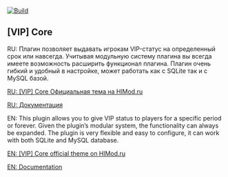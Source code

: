 [![Build](https://github.com/R1KO/VIP-Core/actions/workflows/build.yml/badge.svg?branch=master)](https://github.com/R1KO/VIP-Core/actions/workflows/build.yml)

## [VIP] Core

RU: Плагин позволяет выдавать игрокам VIP-статус на определенный срок или навсегда.
Учитывая модульную систему плагина вы всегда имеете возможность расширить функционал плагина.
Плагин очень гибкий и удобный в настройке, может работать как с SQLite так и с MySQL базой.


[RU: [VIP] Core Официальная тема на HlMod.ru](http://hlmod.ru/resources/vip-core.245/)

[RU: Документация](https://r1ko.github.io/VIP-Core/)


EN: This plugin allows you to give VIP status to players for a specific period or forever. 
Given the plugin’s modular system, the functionality can always be expanded. 
The plugin is very flexible and easy to configure, it can work with both SQLite and MySQL database.

[EN: [VIP] Core official theme on HlMod.ru](http://hlmod.ru/resources/vip-core.245/)

[EN: Documentation](https://r1ko.github.io/VIP-Core/)
